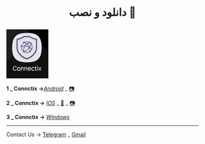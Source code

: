 <h1>
<center> 
        <p>
          دانلود و نصب 🥷
        </p>
</center>
</h1>


![alt text](image/c4.jpg "آیکن برنامه")


 **1 _ Connctix →**[*Android*](https://apps.irancdn.org/android/Connectix-1.3.2.apk) _ [📷](https://github.com/mostafacpr/connectix/blob/main/image/cadn.jpg)
 
**2 _ Connctix →** [*IOS*](http://testflight.apple.com/join/ATDvld9Y)  _ [🎥](https://drive.google.com/file/d/1ZNYhNTZCxctBvze1bEsSok4ujWjHx756/view?usp=drive_web) _ [📷](https://github.com/mostafacpr/connectix/blob/main/image/cios.jpg)

**3 _ Connctix →** [*Windows*](https://apps.irancdn.org/windows/Connectix-1.3.2.zip)

__________________________________________

Contact Us → [Telegram](http://t.me/fastfixgsm) _ [Gmail](mailto:gfix4600@gmail.com)       


